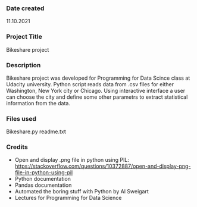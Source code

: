 ### Date created
11.10.2021

### Project Title
Bikeshare project 

### Description
Bikeshare project was developed for Programming for Data Scince class at Udacity university. Python script
reads data from .csv files for either Washington, New York city or Chicago. Using interactive interface a user
can choose the city and define some other parametrs to extract statistical information from the data.

### Files used
Bikeshare.py
readme.txt

### Credits
* Open and display .png file in python using PIL: https://stackoverflow.com/questions/10372887/open-and-display-png-file-in-python-using-pil
* Python documentation
* Pandas documentation
* Automated the boring stuff with Python by Al Sweigart
* Lectures for Programming for Data Science
